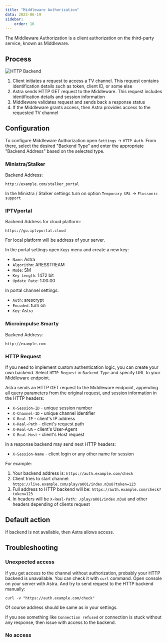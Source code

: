```yaml
---
title: "Middleware Authorization"
data: 2023-06-19
sidebar:
    order: 16
---
```


The Middleware Authorization is a client authorization on the third-party service, known as Middleware.

## Process

![HTTP Backend](https://cdn.cesbo.com/help/astra/delivery/http-hls/auth/http-backend.svg)

1. Client initiates a request to access a TV channel. This request contains identification details such as token, client ID, or some else
2. Astra sends HTTP GET request to the Middleware. This request includes identification details and session information
3. Middleware validates request and sends back a response status
4. If the Middleware grants access, then Astra provides access to the requested TV channel

## Configuration

To configure Middleware Authorization open `Settings` -> `HTTP Auth`. From there, select the desired "Backend Type" and enter the appropriate "Backend Address" based on the selected type.

### Ministra/Stalker

Backend Address:

```
http://example.com/stalker_portal
```

In the Ministra / Stalker settings turn on option `Temporary URL` -> `Flussonic support`

### IPTVportal

Backend Address for cloud platform:

```
https://go.iptvportal.cloud
```

For local platform will be address of your server.

In the portal settings open `Keys` menu and create a new key:

- `Name`: Astra
- `Algorithm`: ARESSTREAM
- `Mode`: SM
- `Key Length`: 1472 bit
- `Update Rate`: 1:00:00

In portal channel settings:

- `Auth`: arescrypt
- `Encoded`: turn on
- `Key`: Astra

### Microimpulse Smarty

Backend Address:

```
http://example.com
```

### HTTP Request

If you need to implement custom authentication logic, you can create your own backend. Select `HTTP Request` in `Backend Type` and specify URL to your Middleware endpoint.

Astra sends an HTTP GET request to the Middleware endpoint, appending all query parameters from the original request, and session information in the HTTP headers:

- `X-Session-ID` - unique session number
- `X-Channel-ID` - unique channel identifier
- `X-Real-IP` - client's IP address
- `X-Real-Path` - client's request path
- `X-Real-UA` - client's User-Agent
- `X-Real-Host` - client's Host request

In a response backend may send next HTTP headers:

- `X-Session-Name` - client login or any other name for session

For example:

1. Your backend address is: `https://auth.example.com/check`
2. Client tries to start channel: `https://live.example.com/play/a001/index.m3u8?token=123`
3. Full address to HTTP backend will be: `https://auth.example.com/check?token=123`
4. In headers will be `X-Real-Path: /play/a001/index.m3u8` and other headers depending of clients request

## Default action

If backend is not available, then Astra allows access.

## Troubleshooting

### Unexpected access

If you get access to the channel without authorization, probably your HTTP backend is unavailable. You can check it with `curl` command. Open console on your server with Astra. And try to send request to the HTTP backend manually:

```
curl -v "https://auth.example.com/check"
```

Of course address should be same as in your settings.

If you see something like `Connection refused` or connection is stuck without any response, then issue with access to the backend.

### No access
